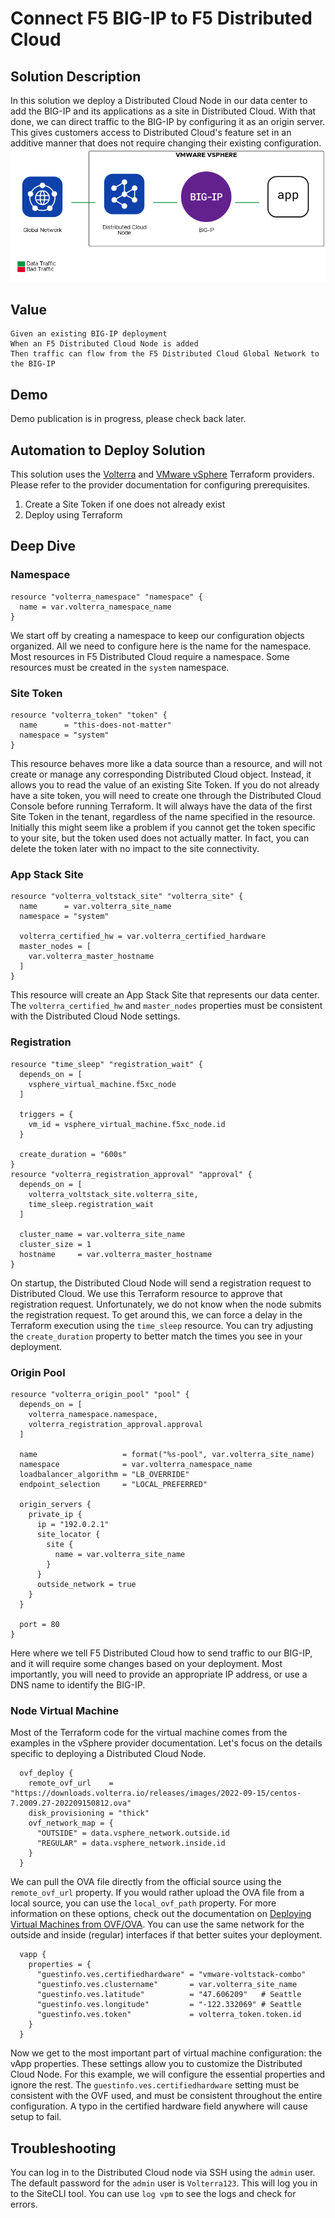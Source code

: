 # Connect F5 BIG-IP to F5 Distributed Cloud

## Solution Description
In this solution we deploy a Distributed Cloud Node in our data center to add the BIG-IP and its applications as a site in Distributed Cloud.
With that done, we can direct traffic to the BIG-IP by configuring it as an origin server.
This gives customers access to Distributed Cloud's feature set in an additive manner that does not require changing their existing configuration.
<img src="images/architecture.png">

## Value
```gherkin
Given an existing BIG-IP deployment
When an F5 Distributed Cloud Node is added
Then traffic can flow from the F5 Distributed Cloud Global Network to the BIG-IP
```

## Demo
Demo publication is in progress, please check back later.
<!--[![Video](https://img.youtube.com/vi/2fRqVYpZOK4/maxresdefault.jpg)](https://www.youtube.com/watch?v=2fRqVYpZOK4&t=519s)-->

## Automation to Deploy Solution
This solution uses the [Volterra](https://registry.terraform.io/providers/volterraedge/volterra/latest/docs) and [VMware vSphere](https://registry.terraform.io/providers/hashicorp/vsphere/latest/docs) Terraform providers.
Please refer to the provider documentation for configuring prerequisites.

1. Create a Site Token if one does not already exist
2. Deploy using Terraform

## Deep Dive
### Namespace
```hcl
resource "volterra_namespace" "namespace" {
  name = var.volterra_namespace_name
}
```
We start off by creating a namespace to keep our configuration objects organized.
All we need to configure here is the name for the namespace.
Most resources in F5 Distributed Cloud require a namespace.
Some resources must be created in the `system` namespace.

### Site Token
```hcl
resource "volterra_token" "token" {
  name      = "this-does-not-matter"
  namespace = "system"
}
```
This resource behaves more like a data source than a resource, and will not create or manage any corresponding Distributed Cloud object.
Instead, it allows you to read the value of an existing Site Token.
If you do not already have a site token, you will need to create one through the Distributed Cloud Console before running Terraform.
It will always have the data of the first Site Token in the tenant, regardless of the name specified in the resource.
Initially this might seem like a problem if you cannot get the token specific to your site, but the token used does not actually matter.
In fact, you can delete the token later with no impact to the site connectivity.

### App Stack Site
```hcl
resource "volterra_voltstack_site" "volterra_site" {
  name      = var.volterra_site_name
  namespace = "system"

  volterra_certified_hw = var.volterra_certified_hardware
  master_nodes = [
    var.volterra_master_hostname
  ]
}
```
This resource will create an App Stack Site that represents our data center.
The `volterra_certified_hw` and `master_nodes` properties must be consistent with the Distributed Cloud Node settings.

### Registration
```hcl
resource "time_sleep" "registration_wait" {
  depends_on = [
    vsphere_virtual_machine.f5xc_node
  ]

  triggers = {
    vm_id = vsphere_virtual_machine.f5xc_node.id
  }

  create_duration = "600s"
}
resource "volterra_registration_approval" "approval" {
  depends_on = [
    volterra_voltstack_site.volterra_site,
    time_sleep.registration_wait
  ]

  cluster_name = var.volterra_site_name
  cluster_size = 1
  hostname     = var.volterra_master_hostname
}
```
On startup, the Distributed Cloud Node will send a registration request to Distributed Cloud.
We use this Terraform resource to approve that registration request.
Unfortunately, we do not know when the node submits the registration request.
To get around this, we can force a delay in the Terraform execution using the `time_sleep` resource.
You can try adjusting the `create_duration` property to better match the times you see in your deployment.

### Origin Pool
```hcl
resource "volterra_origin_pool" "pool" {
  depends_on = [
    volterra_namespace.namespace,
    volterra_registration_approval.approval
  ]

  name                   = format("%s-pool", var.volterra_site_name)
  namespace              = var.volterra_namespace_name
  loadbalancer_algorithm = "LB_OVERRIDE"
  endpoint_selection     = "LOCAL_PREFERRED"

  origin_servers {
    private_ip {
      ip = "192.0.2.1"
      site_locator {
        site {
          name = var.volterra_site_name
        }
      }
      outside_network = true
    }
  }

  port = 80
}
```
Here where we tell F5 Distributed Cloud how to send traffic to our BIG-IP, and it will require some changes based on your deployment.
Most importantly, you will need to provide an appropriate IP address, or use a DNS name to identify the BIG-IP.

### Node Virtual Machine
Most of the Terraform code for the virtual machine comes from the examples in the vSphere provider documentation.
Let's focus on the details specific to deploying a Distributed Cloud Node.

```hcl
  ovf_deploy {
    remote_ovf_url    = "https://downloads.volterra.io/releases/images/2022-09-15/centos-7.2009.27-202209150812.ova"
    disk_provisioning = "thick"
    ovf_network_map = {
      "OUTSIDE" = data.vsphere_network.outside.id
      "REGULAR" = data.vsphere_network.inside.id
    }
  }
```

We can pull the OVA file directly from the official source using the `remote_ovf_url` property.
If you would rather upload the OVA file from a local source, you can use the `local_ovf_path` property.
For more information on these options, check out the documentation on [Deploying Virtual Machines from OVF/OVA](https://registry.terraform.io/providers/hashicorp/vsphere/latest/docs/resources/virtual_machine#deploying-virtual-machines-from-ovfova).
You can use the same network for the outside and inside (regular) interfaces if that better suites your deployment.

```hcl
  vapp {
    properties = {
      "guestinfo.ves.certifiedhardware" = "vmware-voltstack-combo"
      "guestinfo.ves.clustername"       = var.volterra_site_name
      "guestinfo.ves.latitude"          = "47.606209"   # Seattle
      "guestinfo.ves.longitude"         = "-122.332069" # Seattle
      "guestinfo.ves.token"             = volterra_token.token.id
    }
  }
```

Now we get to the most important part of virtual machine configuration: the vApp properties.
These settings allow you to customize the Distributed Cloud Node.
For this example, we will configure the essential properties and ignore the rest.
The `guestinfo.ves.certifiedhardware` setting must be consistent with the OVF used, and must be consistent throughout the entire configuration.
A typo in the certified hardware field anywhere will cause setup to fail.

## Troubleshooting
You can log in to the Distributed Cloud node via SSH using the `admin` user.
The default password for the `admin` user is `Volterra123`.
This will log you in to the SiteCLI tool.
You can use `log vpm` to see the logs and check for errors.
